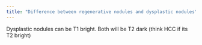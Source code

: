```yaml
---
title: "Difference between regenerative nodules and dysplastic nodules"
---
```

Dysplastic nodules can be T1 bright. Both will be T2 dark (think HCC if its T2 bright)

